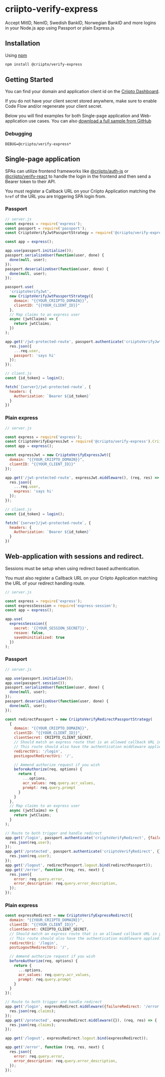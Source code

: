 # criipto-verify-express

Accept MitID, NemID, Swedish BankID, Norwegian BankID and more logins in your Node.js app using Passport or plain Express.js

## Installation

Using [npm](https://npmjs.org/)

```sh
npm install @criipto/verify-express
```

## Getting Started

You can find your domain and application client id on the [Criipto Dashboard](https://dashboard.criipto.com/).

If you do not have your client secret stored anywhere, make sure to enable Code Flow and/or regenerate your client secret.

Below you will find examples for both Single-page application and Web-application use cases. You can also [download a full sample from GitHub](https://github.com/criipto/criipto-verify-express/blob/master/example)

### Debugging

`DEBUG=@criipto/verify-express*`

## Single-page application

SPAs can utilize frontend frameworks like [@criipto/auth-js](https://www.npmjs.com/package/@criipto/auth-js) or [@criipto/verify-react](https://www.npmjs.com/package/@criipto/verify-react)
to handle the login in the frontend and then send a Bearer token to their API.

You must register a Callback URL on your Criipto Application matching the `href` of the URL you are triggering SPA login from.

### Passport

```js
// server.js
const express = require('express');
const passport = require('passport');
const CriiptoVerifyJwtPassportStrategy = require('@criipto/verify-express').CriiptoVerifyJwtPassportStrategy;

const app = express();

app.use(passport.initialize());
passport.serializeUser(function(user, done) {
  done(null, user);
});
passport.deserializeUser(function(user, done) {
  done(null, user);
});

passport.use(
  'criiptoVerifyJwt',
  new CriiptoVerifyJwtPassportStrategy({
    domain: "{{YOUR_CRIIPTO_DOMAIN}}",
    clientID: "{{YOUR_CLIENT_ID}}"
  },
  // Map claims to an express user
  async (jwtClaims) => {
    return jwtClaims;
  })
);

app.get('/jwt-protected-route', passport.authenticate('criiptoVerifyJwt', { session: false }), (req, res) => {
  res.json({
    ...req.user,
    passport: 'says hi'
  });
});

// client.js
const {id_token} = login();

fetch(`{server}/jwt-protected-route`, {
  headers: {
    Authorization: `Bearer ${id_token}`
  }
})
```

### Plain express

```js
// server.js

const express = require('express');
const CriiptoVerifyExpressJwt = require('@criipto/verify-express').CriiptoVerifyExpressJwt;
const app = express();

const expressJwt = new CriiptoVerifyExpressJwt({
  domain: "{{YOUR_CRIIPTO_DOMAIN}}",
  clientID: "{{YOUR_CLIENT_ID}}"
});

app.get('/jwt-protected-route', expressJwt.middleware(), (req, res) => {
  res.json({
    ...req.user,
    express: 'says hi'
  });
});

// client.js
const {id_token} = login();

fetch(`{server}/jwt-protected-route`, {
  headers: {
    Authorization: `Bearer ${id_token}`
  }
})
```

## Web-application with sessions and redirect.

Sessions must be setup when using redirect based authentication.

You must also register a Callback URL on your Criipto Application matching the URL of your redirect handling route.

```js
// server.js

const express = require('express');
const expressSesssion = require('express-session');
const app = express();

app.use(
  expressSesssion({
    secret: '{{YOUR_SESSION_SECRET}}',
    resave: false,
    saveUninitialized: true
  })
);
```

### Passport

```js
// server.js

app.use(passport.initialize());
app.use(passport.session());
passport.serializeUser(function(user, done) {
  done(null, user);
});
passport.deserializeUser(function(user, done) {
  done(null, user);
});

const redirectPassport = new CriiptoVerifyRedirectPassportStrategy(
  {
    domain: "{{YOUR_CRIIPTO_DOMAIN}}",
    clientID: "{{YOUR_CLIENT_ID}}",
    clientSecret: CRIIPTO_CLIENT_SECRET,
    // Should match an express route that is an allowed callback URL in your application
    // This route should also have the authentication middleware applied.
    redirectUri: '/login',
    postLogoutRedirectUri: '/',

    // Ammend authorize request if you wish
    beforeAuthorize(req, options) {
      return {
        ...options,
        acr_values: req.query.acr_values,
        prompt: req.query.prompt
      }
    }
  },
  // Map claims to an express user
  async (jwtClaims) => {
    return jwtClaims;
  }
);

// Route to both trigger and handle redirect
app.get('/login', passport.authenticate('criiptoVerifyRedirect', {failureRedirect: '/error', successReturnToOrRedirect: '/passport/protected'}), (req, res) => {
  res.json(req.user);
});
app.get('/protected', passport.authenticate('criiptoVerifyRedirect', {}), (req, res) => {
  res.json(req.user);
});
app.get('/logout', redirectPassport.logout.bind(redirectPassport));
app.get('/error', function (req, res, next) {
  res.json({
    error: req.query.error,
    error_description: req.query.error_description,
  });
});
```

### Plain express

```js
const expressRedirect = new CriiptoVerifyExpressRedirect({
  domain: "{{YOUR_CRIIPTO_DOMAIN}}",
  clientID: "{{YOUR_CLIENT_ID}}",
  clientSecret: CRIIPTO_CLIENT_SECRET,
  // Should match an express route that is an allowed callback URL in your application
  // This route should also have the authentication middleware applied.
  redirectUri: '/login',
  postLogoutRedirectUri: '/',

  // Ammend authorize request if you wish
  beforeAuthorize(req, options) {
    return {
      ...options,
      acr_values: req.query.acr_values,
      prompt: req.query.prompt
    }
  }
});

// Route to both trigger and handle redirect
app.get('/login', expressRedirect.middleware({failureRedirect: '/error', successReturnToOrRedirect: '/plain/protected'}), (req, res) => {
  res.json(req.claims);
});
app.get('/protected', expressRedirect.middleware({}), (req, res) => {
  res.json(req.claims);
});

app.get('/logout', expressRedirect.logout.bind(expressRedirect));

app.get('/error', function (req, res, next) {
  res.json({
    error: req.query.error,
    error_description: req.query.error_description,
  });
});
```